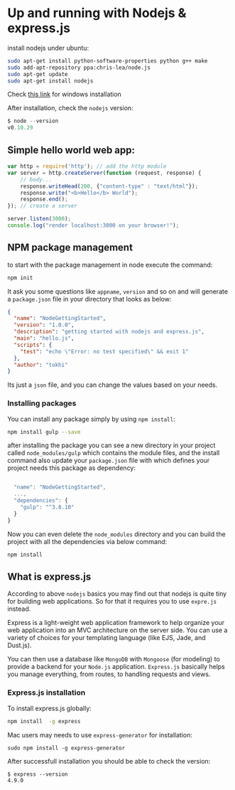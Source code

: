 # Up and running with Nodejs & express.js
install nodejs under ubuntu:

```bash
sudo apt-get install python-software-properties python g++ make
sudo add-apt-repository ppa:chris-lea/node.js
sudo apt-get update
sudo apt-get install nodejs
```
Check [this link](http://nodejs.org/download/) for windows installation


After installation, check the `nodejs` version:

```javascript
$ node --version
v0.10.29
```

## Simple hello world web app:

```javascript
var http = require('http'); // add the http module
var server = http.createServer(function (request, response) {
	// body...
	response.writeHead(200, {"content-type" : "text/html"});
	response.write("<b>Hello</b> World");
	response.end();
}); // create a server 

server.listen(3000);
console.log("render localhost:3000 on your browser!");
```

## NPM package management
to start with the package management in node execute the command:

```javascript
npm init
```

It ask you some questions like `appname`, `version` and so on and will generate a `package.json` file in your directory that looks as below:

```json
{
  "name": "NodeGettingStarted",
  "version": "1.0.0",
  "description": "getting started with nodejs and express.js",
  "main": "hello.js",
  "scripts": {
    "test": "echo \"Error: no test specified\" && exit 1"
  },
  "author": "tokhi"
}

```
Its just a `json` file, and you can change the values based on your needs.

### Installing packages
You can install any package simply by using `npm install`:

```bash
npm install gulp --save
```
after installing the package you can see a new directory in your project called `node_modules/gulp` which contains the module files, and the install command also update your `package.json` file with which defines your project needs this package as dependency:

```javascript

  "name": "NodeGettingStarted",
  ...,
  "dependencies": {
    "gulp": "^3.8.10"
  }
}
```

Now you can even delete the `node_modules` directory and you can build the project with all the dependencies via below command:

```bash
npm install
```

## What is express.js
According to above `nodejs` basics you may find out that nodejs is quite tiny for building web applications. So for that it requires you to use `expre.js` instead.

Express is a light-weight web application framework to help organize your web application into an MVC architecture on the server side. You can use a variety of choices for your templating language (like EJS, Jade, and Dust.js).

You can then use a database like `MongoDB` with `Mongoose` (for modeling) to provide a backend for your `Node.js` application. `Express.js` basically helps you manage everything, from routes, to handling requests and views.


### Express.js installation
To install express.js globally:
```bash
npm install  -g express
```

Mac users may needs to use `express-generator` for installation:

```
sudo npm install -g express-generator
```
After successfull installation you should be able to check the version:

```
$ express --version
4.9.0
```

